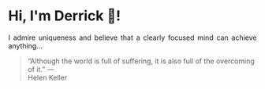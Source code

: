 # Hi, I'm Derrick 👋!
<p align="justify">I admire uniqueness and believe that a clearly focused mind can achieve anything...</p> 
<!-- #quote-start -->
<blockquote>&ldquo;Although the world is full of suffering, it is also full of the overcoming of it.&rdquo; &mdash; <footer>Helen Keller</footer></blockquote>
<!-- #quote-end -->
